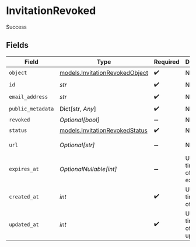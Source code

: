 # InvitationRevoked

Success


## Fields

| Field                                                                  | Type                                                                   | Required                                                               | Description                                                            | Example                                                                |
| ---------------------------------------------------------------------- | ---------------------------------------------------------------------- | ---------------------------------------------------------------------- | ---------------------------------------------------------------------- | ---------------------------------------------------------------------- |
| `object`                                                               | [models.InvitationRevokedObject](../models/invitationrevokedobject.md) | :heavy_check_mark:                                                     | N/A                                                                    | invitation                                                             |
| `id`                                                                   | *str*                                                                  | :heavy_check_mark:                                                     | N/A                                                                    | inv_f02930r3                                                           |
| `email_address`                                                        | *str*                                                                  | :heavy_check_mark:                                                     | N/A                                                                    | invitee@example.com                                                    |
| `public_metadata`                                                      | Dict[str, *Any*]                                                       | :heavy_check_mark:                                                     | N/A                                                                    | {}                                                                     |
| `revoked`                                                              | *Optional[bool]*                                                       | :heavy_minus_sign:                                                     | N/A                                                                    | true                                                                   |
| `status`                                                               | [models.InvitationRevokedStatus](../models/invitationrevokedstatus.md) | :heavy_check_mark:                                                     | N/A                                                                    | revoked                                                                |
| `url`                                                                  | *Optional[str]*                                                        | :heavy_minus_sign:                                                     | N/A                                                                    | https://example.com/invitations/accept?code=abcd1234                   |
| `expires_at`                                                           | *OptionalNullable[int]*                                                | :heavy_minus_sign:                                                     | Unix timestamp of expiration.<br/>                                     |                                                                        |
| `created_at`                                                           | *int*                                                                  | :heavy_check_mark:                                                     | Unix timestamp of creation.<br/>                                       | 1622549600                                                             |
| `updated_at`                                                           | *int*                                                                  | :heavy_check_mark:                                                     | Unix timestamp of last update.<br/>                                    | 1622553200                                                             |